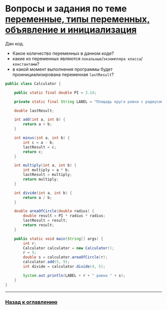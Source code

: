 # Вопросы и задания по теме [переменные, типы переменных, объявление и инициализация](./variables.md)

Дан код.
- Какое количество переменных в данном коде?
- какие из переменных являются `локальные`/`экземпляра класса`/`константами`?
- в какой момент выполнения программы будет проинициализирована переменная `lastResult`?

```java
public class Calculator {

    public static final double PI = 3.14;

    private static final String LABEL = "Площадь круга равна с радиусом ";

    double lastResult;

    int add(int a, int b) {
        return a + b;
    }

    int minus(int a, int b) {
        int c = a - b;
        lastResult = c;
        return c;
    }

    int multiply(int a, int b) {
        int multiply = a * b;
        lastResult = multiply;
        return multiply;
    }

    int divide(int a, int b) {
        return a / b;
    }

    double areaOfCircle(double radius) {
        double result = PI * radius * radius;
        lastResult = result;
        return result;
    }

    public static void main(String[] args) {
        int r;
        Calculator calculator = new Calculator();
        r = 5;
        double s = calculator.areaOfCircle(r);
        calculator.add(5, 9);
        int divide = calculator.divide(4, 5);

        System.out.println(LABEL + r + " равна " + s);
    }
}
```

---

### [Назад к оглавлению](./README.md)